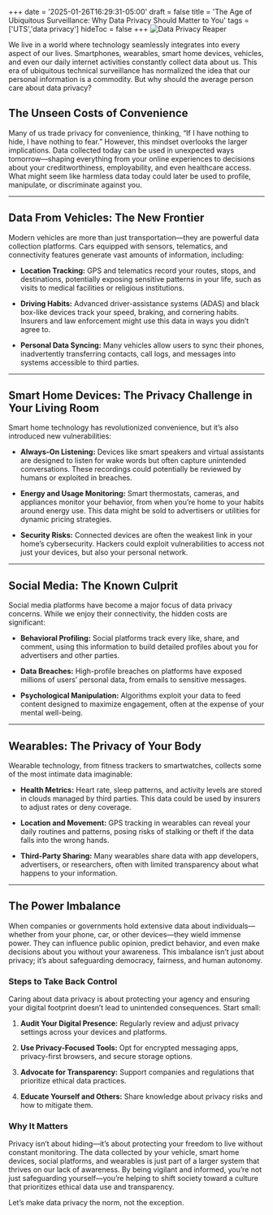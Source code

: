 +++
date = '2025-01-26T16:29:31-05:00'
draft = false
title = 'The Age of Ubiquitous Surveillance: Why Data Privacy Should Matter to You'
tags = ['UTS','data privacy']
hideToc = false
+++
![Data Privacy Reaper](/images/uts-main.png)

We live in a world where technology seamlessly integrates into every aspect of our lives. Smartphones, wearables, smart home devices, vehicles, and even our daily internet activities constantly collect data about us. This era of ubiquitous technical surveillance has normalized the idea that our personal information is a commodity. But why should the average person care about data privacy? 

<!--more-->

## The Unseen Costs of Convenience

Many of us trade privacy for convenience, thinking, “If I have nothing to hide, I have nothing to fear.” However, this mindset overlooks the larger implications. Data collected today can be used in unexpected ways tomorrow—shaping everything from your online experiences to decisions about your creditworthiness, employability, and even healthcare access. What might seem like harmless data today could later be used to profile, manipulate, or discriminate against you.

----------

## Data From Vehicles: The New Frontier

Modern vehicles are more than just transportation—they are powerful data collection platforms. Cars equipped with sensors, telematics, and connectivity features generate vast amounts of information, including: 

- **Location Tracking:** GPS and telematics record your routes, stops, and destinations, potentially exposing sensitive patterns in your life, such as visits to medical facilities or religious institutions. 

- **Driving Habits:** Advanced driver-assistance systems (ADAS) and black box-like devices track your speed, braking, and cornering habits. Insurers and law enforcement might use this data in ways you didn’t agree to. 

- **Personal Data Syncing:** Many vehicles allow users to sync their phones, inadvertently transferring contacts, call logs, and messages into systems accessible to third parties. 

----------

## Smart Home Devices: The Privacy Challenge in Your Living Room

Smart home technology has revolutionized convenience, but it’s also introduced new vulnerabilities: 

- **Always-On Listening:** Devices like smart speakers and virtual assistants are designed to listen for wake words but often capture unintended conversations. These recordings could potentially be reviewed by humans or exploited in breaches. 

- **Energy and Usage Monitoring:** Smart thermostats, cameras, and appliances monitor your behavior, from when you’re home to your habits around energy use. This data might be sold to advertisers or utilities for dynamic pricing strategies. 

- **Security Risks:** Connected devices are often the weakest link in your home’s cybersecurity. Hackers could exploit vulnerabilities to access not just your devices, but also your personal network. 

----------

## Social Media: The Known Culprit

Social media platforms have become a major focus of data privacy concerns. While we enjoy their connectivity, the hidden costs are significant: 

- **Behavioral Profiling:** Social platforms track every like, share, and comment, using this information to build detailed profiles about you for advertisers and other parties. 

- **Data Breaches:** High-profile breaches on platforms have exposed millions of users’ personal data, from emails to sensitive messages. 

- **Psychological Manipulation:** Algorithms exploit your data to feed content designed to maximize engagement, often at the expense of your mental well-being. 

----------

## Wearables: The Privacy of Your Body

Wearable technology, from fitness trackers to smartwatches, collects some of the most intimate data imaginable: 

- **Health Metrics:** Heart rate, sleep patterns, and activity levels are stored in clouds managed by third parties. This data could be used by insurers to adjust rates or deny coverage. 

- **Location and Movement:** GPS tracking in wearables can reveal your daily routines and patterns, posing risks of stalking or theft if the data falls into the wrong hands. 

- **Third-Party Sharing:** Many wearables share data with app developers, advertisers, or researchers, often with limited transparency about what happens to your information. 

----------

## The Power Imbalance

When companies or governments hold extensive data about individuals—whether from your phone, car, or other devices—they wield immense power. They can influence public opinion, predict behavior, and even make decisions about you without your awareness. This imbalance isn’t just about privacy; it’s about safeguarding democracy, fairness, and human autonomy. 

### Steps to Take Back Control

Caring about data privacy is about protecting your agency and ensuring your digital footprint doesn’t lead to unintended consequences. Start small: 

1. **Audit Your Digital Presence:** Regularly review and adjust privacy settings across your devices and platforms. 

2. **Use Privacy-Focused Tools:** Opt for encrypted messaging apps, privacy-first browsers, and secure storage options. 

3. **Advocate for Transparency:** Support companies and regulations that prioritize ethical data practices. 

4. **Educate Yourself and Others:** Share knowledge about privacy risks and how to mitigate them.

### Why It Matters

Privacy isn’t about hiding—it’s about protecting your freedom to live without constant monitoring. The data collected by your vehicle, smart home devices, social platforms, and wearables is just part of a larger system that thrives on our lack of awareness. By being vigilant and informed, you’re not just safeguarding yourself—you’re helping to shift society toward a culture that prioritizes ethical data use and transparency.

Let’s make data privacy the norm, not the exception.